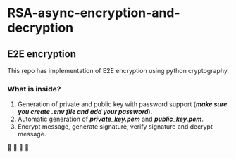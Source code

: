 # RSA-async-encryption-and-decryption


## E2E encryption
This repo has implementation of E2E encryption using python cryptography.
### What is inside?

 1. Generation of private and public key with password support (**_make sure you create .env file and add your password_**).
 2. Automatic generation of **_private_key.pem_** and **_public_key.pem_**.
 3. Encrypt message, generate signature, verify signature and decrypt message.

🔷 
🔹
🔸
🔶
